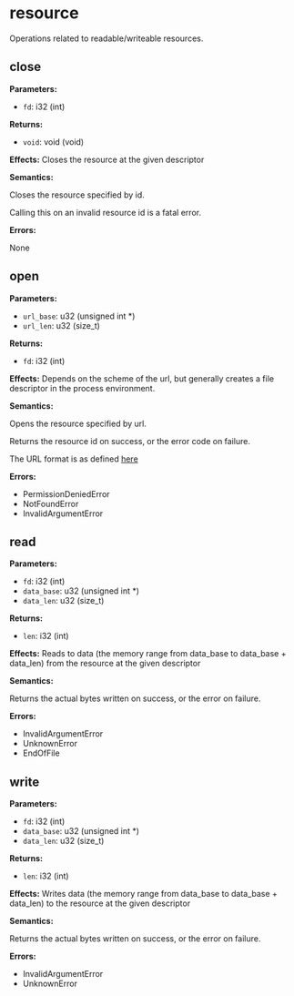 # resource

Operations related to readable/writeable resources.

## close

**Parameters:**

- `fd`: i32 (int)

**Returns:**

- `void`: void (void)

**Effects:** Closes the resource at the given descriptor

**Semantics:**

Closes the resource specified by id.

Calling this on an invalid resource id is a fatal error.

**Errors:**

None

## open

**Parameters:**

- `url_base`: u32 (unsigned int *)
- `url_len`: u32 (size_t)

**Returns:**

- `fd`: i32 (int)

**Effects:** Depends on the scheme of the url, but generally creates a file descriptor in the process environment.

**Semantics:**

Opens the resource specified by url.

Returns the resource id on success, or the error code on failure.

The URL format is as defined [here](../schemes)

**Errors:**

- PermissionDeniedError
- NotFoundError
- InvalidArgumentError

## read

**Parameters:**

- `fd`: i32 (int)
- `data_base`: u32 (unsigned int *)
- `data_len`: u32 (size_t)

**Returns:**

- `len`: i32 (int)

**Effects:** Reads to data (the memory range from data_base to data_base + data_len) from the resource at the given descriptor

**Semantics:**

Returns the actual bytes written on success, or the error on failure.

**Errors:**

- InvalidArgumentError
- UnknownError
- EndOfFile

## write

**Parameters:**

- `fd`: i32 (int)
- `data_base`: u32 (unsigned int *)
- `data_len`: u32 (size_t)

**Returns:**

- `len`: i32 (int)

**Effects:** Writes data (the memory range from data_base to data_base + data_len) to the resource at the given descriptor

**Semantics:**

Returns the actual bytes written on success, or the error on failure.

**Errors:**

- InvalidArgumentError
- UnknownError

